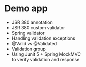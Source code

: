 # Demo app

- JSR 380 annotation   
- JSR 380 custom validator   
- Spring validator   
- Handling validation exceptions   
- @Valid vs @Validated   
- Validation group   
- Using Junit 5 + Spring MockMVC   
to verify validation and response   
